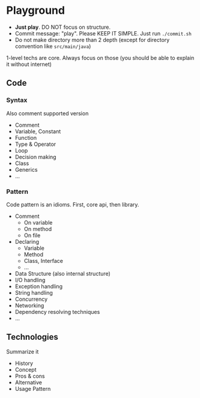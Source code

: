 # Playground

- **Just play**. DO NOT focus on structure.
- Commit message: "play". Please KEEP IT SIMPLE. Just run `./commit.sh`
- Do not make directory more than 2 depth (except for directory convention like `src/main/java`)

1-level techs are core. Always focus on those (you should be able to explain it without internet)

## Code

### Syntax

Also comment supported version

- Comment
- Variable, Constant
- Function
- Type & Operator
- Loop
- Decision making
- Class
- Generics
- ...

### Pattern

Code pattern is an idioms. First, core api, then library.

- Comment
  - On variable
  - On method
  - On file
- Declaring
  - Variable
  - Method
  - Class, Interface
  - ...
- Data Structure (also internal structure)
- I/O handling
- Exception handling
- String handling
- Concurrency
- Networking
- Dependency resolving techniques
- ...

## Technologies

Summarize it

- History
- Concept
- Pros & cons
- Alternative
- Usage Pattern
